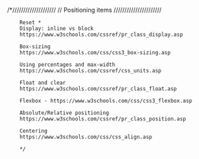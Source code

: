 /*////////////////////
        // Positioning items
        //////////////////////

        Reset *
        Display: inline vs block
        https://www.w3schools.com/cssref/pr_class_display.asp

        Box-sizing
        https://www.w3schools.com/css/css3_box-sizing.asp

        Using percentages and max-width
        https://www.w3schools.com/cssref/css_units.asp

        Float and clear
        https://www.w3schools.com/cssref/pr_class_float.asp

        Flexbox - https://www.w3schools.com/css/css3_flexbox.asp

        Absolute/Relative positioning
        https://www.w3schools.com/cssref/pr_class_position.asp

        Centering
        https://www.w3schools.com/css/css_align.asp

        */